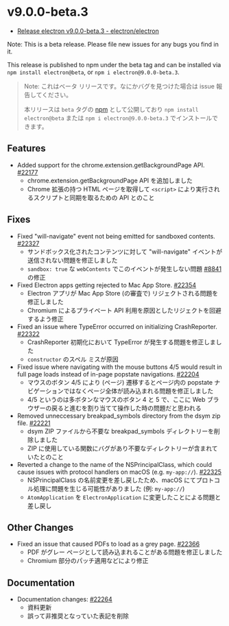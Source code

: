 # v9.0.0-beta.3

- [Release electron v9.0.0-beta.3 - electron/electron](https://github.com/electron/electron/releases/tag/v9.0.0-beta.3)

Note: This is a beta release. Please file new issues for any bugs you find in it.

This release is published to npm under the beta tag and can be installed via `npm install electron@beta`, or `npm i electron@9.0.0-beta.3`.

> Note: これはベータ リリースです。なにかバグを見つけた場合は issue 報告してください。
>
> 本リリースは `beta` タグの [npm](https://www.npmjs.com/package/electron) として公開しており `npm install electron@beta` または `npm i electron@9.0.0-beta.3` でインストールできます。

## Features

- Added support for the chrome.extension.getBackgroundPage API. [#22177](https://github.com/electron/electron/pull/22177)
  - chrome.extension.getBackgroundPage API を追加しました
  - Chrome 拡張の持つ HTML ページを取得して `<script>` により実行されるスクリプトと同期を取るための API とのこと

## Fixes

- Fixed "will-navigate" event not being emitted for sandboxed contents. [#22327](https://github.com/electron/electron/pull/22327)
  - サンドボックス化されたコンテンツに対して "will-navigate" イベントが送信されない問題を修正しました
  - `sandbox: true` な `webContents` でこのイベントが発生しない問題 [#8841](https://github.com/electron/electron/issues/8841) の修正
- Fixed Electron apps getting rejected to Mac App Store. [#22354](https://github.com/electron/electron/pull/22354)
  - Electron アプリが Mac App Store (の審査で) リジェクトされる問題を修正しました
  - Chromium によるプライベート API 利用を原因としたリジェクトを回避するよう修正
- Fixed an issue where TypeError occurred on initializing CrashReporter. [#22322](https://github.com/electron/electron/pull/22322)
  - CrashReporter 初期化において TypeError が発生する問題を修正しました
  - `constructor` のスペル ミスが原因
- Fixed issue where navigating with the mouse buttons 4/5 would result in full page loads instead of in-page popstate navigations. [#22204](https://github.com/electron/electron/pull/22204)
  - マウスのボタン 4/5 により (ページ) 遷移するとページ内の popstate ナビゲーションではなくページ全体が読み込まれる問題を修正しました
  - 4/5 というのは多ボタンなマウスのボタン 4 と 5 で、ここに Web ブラウザーの戻ると進むを割り当てて操作した時の問題だと思われる
- Removed unneccessary breakpad_symbols directory from the dsym zip file. [#22221](https://github.com/electron/electron/pull/22221)
  - dsym ZIP ファイルから不要な breakpad_symbols ディレクトリーを削除しました
  - ZIP に使用している関数にバグがあり不要なディレクトリーが含まれていたとのこと
- Reverted a change to the name of the NSPrincipalClass, which could cause issues with protocol handlers on macOS (e.g. `my-app://`). [#22325](https://github.com/electron/electron/pull/22325)
  - NSPrincipalClass の名前変更を差し戻したため、macOS にてプロトコル処理に問題を生じる可能性がありました (例: `my-app://`)
  - `AtomApplication` を `ElectronApplication` に変更したことによる問題と差し戻し

## Other Changes

- Fixed an issue that caused PDFs to load as a grey page. [#22366](https://github.com/electron/electron/pull/22366)
  - PDF がグレー ページとして読み込まれることがある問題を修正しました
  - Chromium 部分のパッチ適用などにより修正

## Documentation

- Documentation changes: [#22264](https://github.com/electron/electron/pull/22264)
  - 資料更新
  - 誤って非推奨となっていた表記を削除
